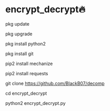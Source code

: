 # encrypt_decrypt🔥

pkg update

pkg upgrade

pkg install python2

pkg install git

pip2 install mechanize

pip2 install requests

git clone https://github.com/BlackB07/decomp

cd encrypt_decrypt

python2 encrypt_decrypt.py

  
